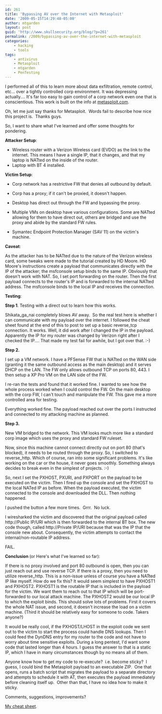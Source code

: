 ```yaml
---
id: 261
title: 'Bypassing AV over the Internet with Metasploit'
date: '2009-05-15T14:29:48-05:00'
author: mtgarden
layout: post
guid: 'http://www.skullsecurity.org/blog/?p=261'
permalink: /2009/bypassing-av-over-the-internet-with-metasploit
categories:
    - hacking
    - tools
tags:
    - antivirus
    - Metasploit
    - mtgarden
    - PenTesting
---
```


I performed all of this to learn more about data exfiltration, remote control, etc... over a tightly controlled corp environment.  It was depressing actually....  It's far too easy to gain control of a corp network even one that is conscientious.  This work is built on the info at <a href="http://trac.metasploit.com/wiki/AutomatingMeterpreter"> metasploit.com</a>.

Oh, let me just say thanks for Metasploit.  Words fail to describe how nice this project is.  Thanks guys.

So, I want to share what I've learned and offer some thoughts for pondering.

<!--more-->

<strong>Attacker Setup</strong>:

- Wireless router with a Verizon Wireless card (EVDO) as the link to the internet.  This means I have a single IP, that it changes, and that my laptop is NATted on the inside of the router.
- Laptop with BT 4 installed.

<strong>Victim Setup</strong>:

- Corp network has a restrictive FW that denies all outbound by default.

- Corp has a proxy; if it can't be proxied, it doesn't happen.

- Desktop has direct out through the FW and bypassing the proxy.

- Multiple VMs on desktop have various configurations.  Some are NATted allowing for them to have direct out, others are bridged and use the proxy and abide by the standard FW rules.

- Symantec Endpoint Protection Manager (SAV 11) on the victim's machine.

<strong>Caveat</strong>:

As the attacker has to be NATted due to the nature of the Verizon wireless card, some tweaks were made to the tutorial created by HD Moore.  HD Moore's instructions create a payload that communicates directly with the IP of the attacker; the msfconsole setup binds to the same IP.  Obviously that doesn't work with NAT.  So, I set port forwarding on the router.  Then the first payload connects to the router's IP and is forwarded to the internal NATted address.  The msfconsole binds to the local IP and receives the connection.

<strong>Testing</strong>:

<strong>Step 1</strong>.   Testing with a direct out to learn how this works.

Shikata_ga_nai completely blows AV away.  So the real test here is whether I can communicate with my payload over the internet.
I followed the cheat sheet found at the end of this to post to set up a basic reverse_tcp connection.  It works.  Well, it did work after I changed the IP in the payload.  Apparently the IP for my router was changed by Verizon right after I checked the IP....  That made my test fail for awhile, but I got over that.  :-)

<strong>Step 2.</strong>

I set up a VM network.  I have a PFSense FW that is NATted on the WAN side (granting it the same outbound access as the main desktop) and it serves DHCP on the LAN.  The FW only allows outbound TCP on ports 80, 443.  I then setup a XP Pro VM on the LAN side of the FW.

I re-ran the tests and found that it worked fine.  I wanted to see how the whole process worked when I could control the FW.  On the main desktop with the corp FW, I can't touch and manipulate the FW.  This gave me a more controlled area for testing.

Everything worked fine.  The payload reached out over the ports I instructed and connected to my attacking machine as planned.

<strong>Step 3.</strong>

New VM bridged to the network.  This VM looks much more like a standard corp image which uses the proxy and standard FW ruleset.

Now, since this machine cannot connect directly out on port 80 (that's blocked), it needs to be routed through the proxy.  So, I switched to reverse_http.  Which of course, ran into some significant problems.  It's like working on the car or the house, it never goes smoothly.  Something always decides to break even in the simplest of projects.  :-)

So, next I set the PXHOST, PXURI, and PXPORT on the payload to be executed on the victim.  Then I fired up the console and set the PXHOST to the local NATed IP as before.  When the payload executed, the victim connected to the console and downloaded the DLL.  Then nothing happened.

I pushed the button a few more times.  Grrr.  No luck.

I wiresharked the victim and discovered that the original payload called http://Public IP/URI which is then forwarded to the internal BT box.  The new code though, called http://Private IP/URI because that was the IP that the console new about.  Consequently, the victim attempts to contact the internal/non-routable IP address.

FAIL.

<strong>Conclusion </strong>(or Here's what I've learned so far):

If there is no proxy involved and port 80 outbound is open, then you can just reach out and use reverse TCP.  If there is a proxy, then you need to utilize reverse_http.  This is a non-issue unless of course you have a NATted IP like myself.  How do we fix this?  It would seem simplest to have PXHOST1 and PXHOST2.  PXHOST1 is the routable IP that is included in the payload for the victim.  We want them to reach out to that IP which will be port-forwarded to our local attack machine.  The PXHOST2 would be our local IP to which the exploit binds.  This should solve lots of problems.  First it covers the whole NAT issue, and second, it doesn't increase the load on a victim machine.  (Third it should be relatively easy for someone to code.  Takers anyone?)

It would be really cool, if the PXHOST/LHOST in the exploit code we sent out to the victim to start the process could handle DNS lookups.  Then I could feed the DynDNS entry for my router to the code and not have to worry about time sensitive exploits.  During a long pentest, I'd want some code that lasted longer than 4 hours.  I guess the answer to that is a static IP, which I have in many circumstances though by no means all of them.

Anyone know how to get my code to re-execute?  i.e. become sticky?  I guess, I could bind the Metasploit payload to an executable ZIP.  One that opens, runs a batch script that migrates the payload to a separate directory and attempts to schedule it with AT, then executes the payload immediately before cleaning itself up.  Other than that, I have no idea how to make it sticky.

Comments, suggestions, improvements?

<a href="/blogdata/mtgarden/bypassing%20AV.txt" target="_blank">My cheat sheet</a>.